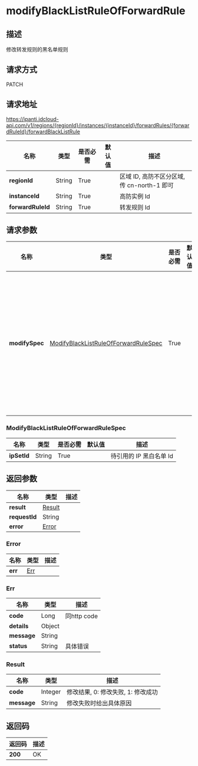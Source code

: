 # modifyBlackListRuleOfForwardRule


## 描述
修改转发规则的黑名单规则

## 请求方式
PATCH

## 请求地址
https://ipanti.jdcloud-api.com/v1/regions/{regionId}/instances/{instanceId}/forwardRules/{forwardRuleId}/forwardBlackListRule

|名称|类型|是否必需|默认值|描述|
|---|---|---|---|---|
|**regionId**|String|True| |区域 ID, 高防不区分区域, 传 cn-north-1 即可|
|**instanceId**|String|True| |高防实例 Id|
|**forwardRuleId**|String|True| |转发规则 Id|

## 请求参数
|名称|类型|是否必需|默认值|描述|
|---|---|---|---|---|
|**modifySpec**|[ModifyBlackListRuleOfForwardRuleSpec](modifyblacklistruleofforwardrule#modifyblacklistruleofforwardrulespec)|True| |修改转发规则的黑名单规则请求参数|

### <div id="modifyblacklistruleofforwardrulespec">ModifyBlackListRuleOfForwardRuleSpec</div>
|名称|类型|是否必需|默认值|描述|
|---|---|---|---|---|
|**ipSetId**|String|True| |待引用的 IP 黑白名单 Id|

## 返回参数
|名称|类型|描述|
|---|---|---|
|**result**|[Result](modifyblacklistruleofforwardrule#result)| |
|**requestId**|String| |
|**error**|[Error](modifyblacklistruleofforwardrule#error)| |

### <div id="error">Error</div>
|名称|类型|描述|
|---|---|---|
|**err**|[Err](modifyblacklistruleofforwardrule#err)| |
### <div id="err">Err</div>
|名称|类型|描述|
|---|---|---|
|**code**|Long|同http code|
|**details**|Object| |
|**message**|String| |
|**status**|String|具体错误|
### <div id="result">Result</div>
|名称|类型|描述|
|---|---|---|
|**code**|Integer|修改结果, 0: 修改失败, 1: 修改成功|
|**message**|String|修改失败时给出具体原因|

## 返回码
|返回码|描述|
|---|---|
|**200**|OK|
